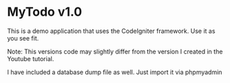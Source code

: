 MyTodo v1.0
=========

This is a demo application that uses the CodeIgniter framework. Use it as you see fit.

Note: This versions code may slightly differ from the version I created in the Youtube tutorial. 

I have included a database dump file as well. Just import it via phpmyadmin
